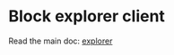 # Block explorer client

Read the main doc: [explorer](https://github.com/appliedblockchain/explorer)
